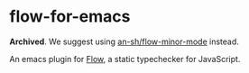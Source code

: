 # flow-for-emacs

**Archived**. We suggest using
[an-sh/flow-minor-mode](https://github.com/an-sh/flow-minor-mode) instead.

An emacs plugin for [Flow][flowtype], a static typechecker for
JavaScript.

[flowtype]: http://flowtype.org
